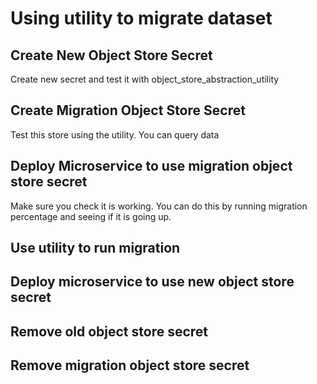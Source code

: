 # Using utility to migrate dataset

## Create New Object Store Secret

Create new secret and test it with object_store_abstraction_utility

## Create Migration Object Store Secret

Test this store using the utility. You can query data

## Deploy Microservice to use migration object store secret

Make sure you check it is working. You can do this by running migration percentage and seeing if it is going up.

## Use utility to run migration

## Deploy microservice to use new object store secret

## Remove old object store secret

## Remove migration object store secret
